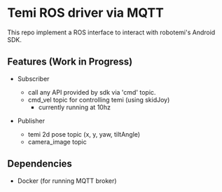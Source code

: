 # Temi ROS driver via MQTT

This repo implement a ROS interface to interact with robotemi's Android SDK.

## Features (Work in Progress)
* Subscriber
  * call any API provided by sdk via 'cmd' topic.
  * cmd_vel topic for controlling temi (using skidJoy)
    * currently running at 10hz

* Publisher
  * temi 2d pose topic (x, y, yaw, tiltAngle)
  * camera_image topic

## Dependencies
* Docker (for running MQTT broker)

